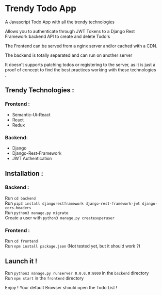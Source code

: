 # Trendy Todo App
A Javascript Todo App with all the trendy technologies  

Allows you to authenticate through JWT Tokens to a Django Rest Framework backend API to create and delete Todo's 

The Frontend can be served from a nginx server and/or cached with a CDN. 

The backend is totally separated and can run on another server


It doesn't supports patching todos or registering to the server, as it is just a proof of concept to find the best practices working with these technologies \.


## Trendy Technologies : 
### Frontend : 
* Semantic-Ui-React
* React
* Redux
### Backend:
* Django
* Django-Rest-Framework
* JWT Authentication

## Installation : 
### Backend :
Run `cd backend` \
Run `pip3 install djangorestframework django-rest-framework-jwt django-cors-headers` \
Run `python3 manage.py migrate` \
Create a user with `python3 manage.py createsuperuser` 

### Frontend :
Run `cd frontend` \
Run `npm install package.json` (Not tested yet, but it should work ?)

## Launch it !
Run `python3 manage.py runserver 0.0.0.0:8000` in the `backend` directory \
Run `npm start` in the `frontend` directory

Enjoy ! Your default Browser should open the Todo List !
